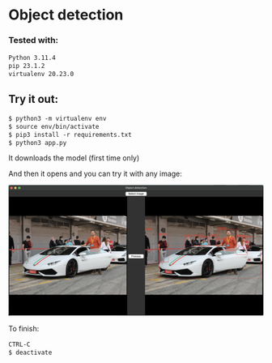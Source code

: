 # Object detection

### Tested with:

```shell
Python 3.11.4
pip 23.1.2
virtualenv 20.23.0
```

## Try it out:

```shell
$ python3 -m virtualenv env
$ source env/bin/activate
$ pip3 install -r requirements.txt
$ python3 app.py
```

It downloads the model (first time only)

And then it opens and you can try it with any image:

![App screenshot](images/screenshot.png)

To finish:

```shell
CTRL-C
$ deactivate
```
